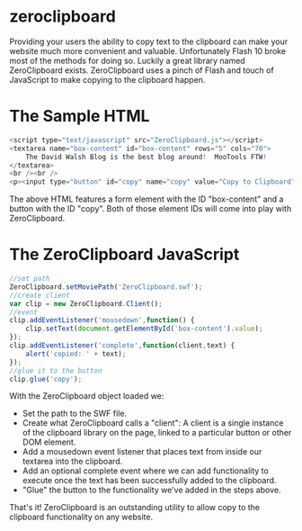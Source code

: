 # zeroclipboard
Providing your users the ability to copy text to the clipboard can make your website much more convenient and valuable. Unfortunately Flash 10 broke most of the methods for doing so. Luckily a great library named ZeroClipboard exists. ZeroClipboard uses a pinch of Flash and touch of JavaScript to make copying to the clipboard happen.

# The Sample HTML
```javascript
<script type="text/javascript" src="ZeroClipboard.js"></script>
<textarea name="box-content" id="box-content" rows="5" cols="70">
	The David Walsh Blog is the best blog around!  MooTools FTW!
</textarea>
<br /><br />
<p><input type="button" id="copy" name="copy" value="Copy to Clipboard" /></p>
```
The above HTML features a form element with the ID "box-content" and a button with the ID "copy". Both of those element IDs will come into play with ZeroClipboard.

# The ZeroClipboard JavaScript
```javascript
//set path
ZeroClipboard.setMoviePath('ZeroClipboard.swf');
//create client
var clip = new ZeroClipboard.Client();
//event
clip.addEventListener('mousedown',function() {
	clip.setText(document.getElementById('box-content').value);
});
clip.addEventListener('complete',function(client,text) {
	alert('copied: ' + text);
});
//glue it to the button
clip.glue('copy');
```

With the ZeroClipboard object loaded we:
* Set the path to the SWF file.
* Create what ZeroClipboard calls a "client": A client is a single instance of the clipboard library on the page, linked to a particular button or other DOM element.
* Add a mousedown event listener that places text from inside our textarea into the clipboard.
* Add an optional complete event where we can add functionality to execute once the text has been successfully added to the clipboard.
* "Glue" the button to the functionality we've added in the steps above.

That's it! ZeroClipboard is an outstanding utility to allow copy to the clipboard functionality on any website.

